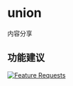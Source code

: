 # union
内容分享

## 功能建议
[![Feature Requests](http://feathub.com/lotosbin/union?format=svg)](http://feathub.com/lotosbin/union)

